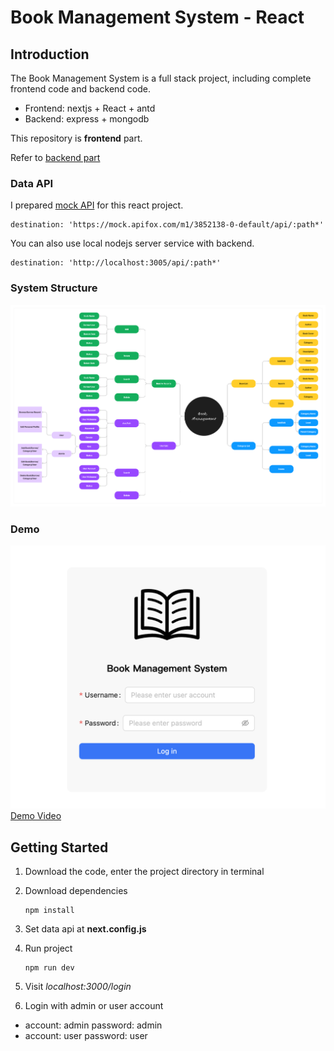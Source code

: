 # Book Management System - React

## Introduction

The Book Management System is a full stack project, including complete frontend code and backend code.

- Frontend: nextjs + React + antd
- Backend: express + mongodb

This repository is **frontend** part.

Refer to [backend part](https://github.com/nagasawalee/book-management-backend)

### Data API
I prepared [mock API](https://apifox.com/apidoc/shared-567e8a7f-ce65-4c99-9924-97e44579d780) for this react project.

   ```shell
   destination: 'https://mock.apifox.com/m1/3852138-0-default/api/:path*'
   ```

You can also use local nodejs server service with backend.
  
  ```shell
  destination: 'http://localhost:3005/api/:path*'
  ```

### System Structure
![](https://github.com/nagasawalee/book-management-react/blob/main/screenshot/Mind%20Map.png)

### Demo
![](https://github.com/nagasawalee/book-management-react/blob/main/screenshot/loginpage.png)
[Demo Video](https://github.com/nagasawalee/book-management-react/tree/main/screenshot)

## Getting Started
1. Download the code, enter the project directory in terminal

2. Download dependencies
   ```shell
   npm install
   ```

3. Set data api at **next.config.js**

4. Run project
   ```shell
   npm run dev
   ```

5. Visit *localhost:3000/login*

6. Login with admin or user account

- account: admin password: admin
- account: user password: user
